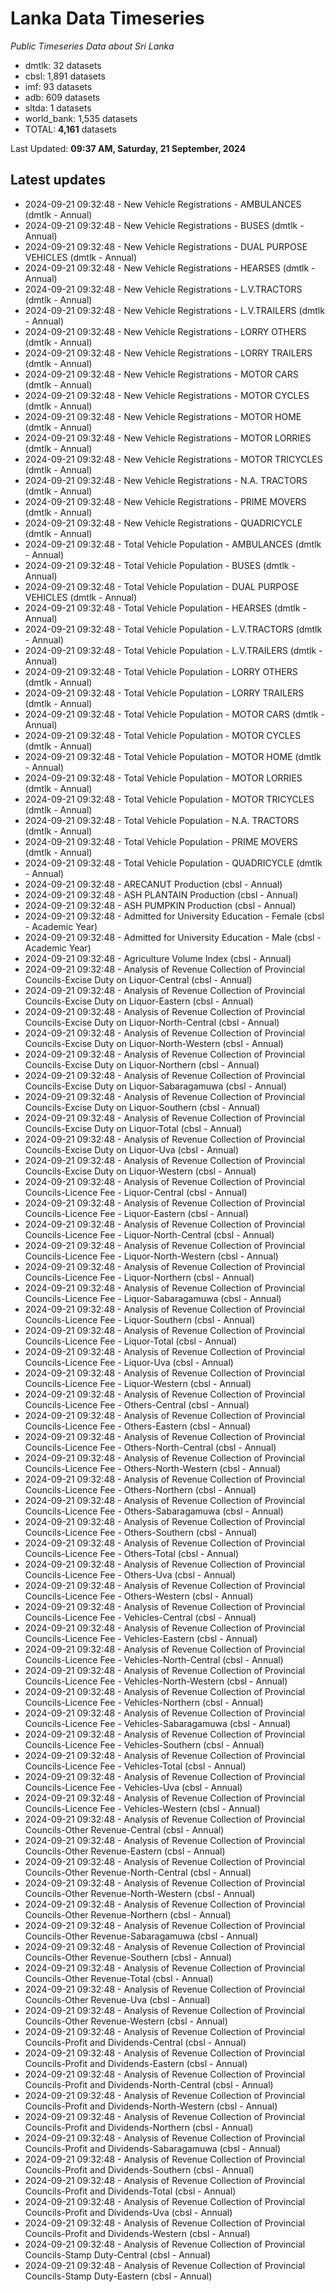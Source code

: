 # Lanka Data Timeseries
*Public Timeseries Data about Sri Lanka*

* dmtlk: 32 datasets
* cbsl: 1,891 datasets
* imf: 93 datasets
* adb: 609 datasets
* sltda: 1 datasets
* world_bank: 1,535 datasets
* TOTAL: **4,161** datasets

Last Updated: **09:37 AM, Saturday, 21 September, 2024**

## Latest updates

* 2024-09-21 09:32:48 - New Vehicle Registrations - AMBULANCES (dmtlk - Annual)
* 2024-09-21 09:32:48 - New Vehicle Registrations - BUSES (dmtlk - Annual)
* 2024-09-21 09:32:48 - New Vehicle Registrations - DUAL PURPOSE VEHICLES (dmtlk - Annual)
* 2024-09-21 09:32:48 - New Vehicle Registrations - HEARSES (dmtlk - Annual)
* 2024-09-21 09:32:48 - New Vehicle Registrations - L.V.TRACTORS (dmtlk - Annual)
* 2024-09-21 09:32:48 - New Vehicle Registrations - L.V.TRAILERS (dmtlk - Annual)
* 2024-09-21 09:32:48 - New Vehicle Registrations - LORRY OTHERS (dmtlk - Annual)
* 2024-09-21 09:32:48 - New Vehicle Registrations - LORRY TRAILERS (dmtlk - Annual)
* 2024-09-21 09:32:48 - New Vehicle Registrations - MOTOR CARS (dmtlk - Annual)
* 2024-09-21 09:32:48 - New Vehicle Registrations - MOTOR CYCLES (dmtlk - Annual)
* 2024-09-21 09:32:48 - New Vehicle Registrations - MOTOR HOME (dmtlk - Annual)
* 2024-09-21 09:32:48 - New Vehicle Registrations - MOTOR LORRIES (dmtlk - Annual)
* 2024-09-21 09:32:48 - New Vehicle Registrations - MOTOR TRICYCLES (dmtlk - Annual)
* 2024-09-21 09:32:48 - New Vehicle Registrations - N.A. TRACTORS (dmtlk - Annual)
* 2024-09-21 09:32:48 - New Vehicle Registrations - PRIME MOVERS (dmtlk - Annual)
* 2024-09-21 09:32:48 - New Vehicle Registrations - QUADRICYCLE (dmtlk - Annual)
* 2024-09-21 09:32:48 - Total Vehicle Population - AMBULANCES (dmtlk - Annual)
* 2024-09-21 09:32:48 - Total Vehicle Population - BUSES (dmtlk - Annual)
* 2024-09-21 09:32:48 - Total Vehicle Population - DUAL PURPOSE VEHICLES (dmtlk - Annual)
* 2024-09-21 09:32:48 - Total Vehicle Population - HEARSES (dmtlk - Annual)
* 2024-09-21 09:32:48 - Total Vehicle Population - L.V.TRACTORS (dmtlk - Annual)
* 2024-09-21 09:32:48 - Total Vehicle Population - L.V.TRAILERS (dmtlk - Annual)
* 2024-09-21 09:32:48 - Total Vehicle Population - LORRY OTHERS (dmtlk - Annual)
* 2024-09-21 09:32:48 - Total Vehicle Population - LORRY TRAILERS (dmtlk - Annual)
* 2024-09-21 09:32:48 - Total Vehicle Population - MOTOR CARS (dmtlk - Annual)
* 2024-09-21 09:32:48 - Total Vehicle Population - MOTOR CYCLES (dmtlk - Annual)
* 2024-09-21 09:32:48 - Total Vehicle Population - MOTOR HOME (dmtlk - Annual)
* 2024-09-21 09:32:48 - Total Vehicle Population - MOTOR LORRIES (dmtlk - Annual)
* 2024-09-21 09:32:48 - Total Vehicle Population - MOTOR TRICYCLES (dmtlk - Annual)
* 2024-09-21 09:32:48 - Total Vehicle Population - N.A. TRACTORS (dmtlk - Annual)
* 2024-09-21 09:32:48 - Total Vehicle Population - PRIME MOVERS (dmtlk - Annual)
* 2024-09-21 09:32:48 - Total Vehicle Population - QUADRICYCLE (dmtlk - Annual)
* 2024-09-21 09:32:48 - ARECANUT Production (cbsl - Annual)
* 2024-09-21 09:32:48 - ASH PLANTAIN Production (cbsl - Annual)
* 2024-09-21 09:32:48 - ASH PUMPKIN Production (cbsl - Annual)
* 2024-09-21 09:32:48 - Admitted for University Education - Female (cbsl - Academic Year)
* 2024-09-21 09:32:48 - Admitted for University Education - Male (cbsl - Academic Year)
* 2024-09-21 09:32:48 - Agriculture Volume Index (cbsl - Annual)
* 2024-09-21 09:32:48 - Analysis of Revenue Collection of Provincial Councils-Excise Duty on Liquor-Central (cbsl - Annual)
* 2024-09-21 09:32:48 - Analysis of Revenue Collection of Provincial Councils-Excise Duty on Liquor-Eastern (cbsl - Annual)
* 2024-09-21 09:32:48 - Analysis of Revenue Collection of Provincial Councils-Excise Duty on Liquor-North-Central (cbsl - Annual)
* 2024-09-21 09:32:48 - Analysis of Revenue Collection of Provincial Councils-Excise Duty on Liquor-North-Western (cbsl - Annual)
* 2024-09-21 09:32:48 - Analysis of Revenue Collection of Provincial Councils-Excise Duty on Liquor-Northern (cbsl - Annual)
* 2024-09-21 09:32:48 - Analysis of Revenue Collection of Provincial Councils-Excise Duty on Liquor-Sabaragamuwa (cbsl - Annual)
* 2024-09-21 09:32:48 - Analysis of Revenue Collection of Provincial Councils-Excise Duty on Liquor-Southern (cbsl - Annual)
* 2024-09-21 09:32:48 - Analysis of Revenue Collection of Provincial Councils-Excise Duty on Liquor-Total (cbsl - Annual)
* 2024-09-21 09:32:48 - Analysis of Revenue Collection of Provincial Councils-Excise Duty on Liquor-Uva (cbsl - Annual)
* 2024-09-21 09:32:48 - Analysis of Revenue Collection of Provincial Councils-Excise Duty on Liquor-Western (cbsl - Annual)
* 2024-09-21 09:32:48 - Analysis of Revenue Collection of Provincial Councils-Licence Fee - Liquor-Central (cbsl - Annual)
* 2024-09-21 09:32:48 - Analysis of Revenue Collection of Provincial Councils-Licence Fee - Liquor-Eastern (cbsl - Annual)
* 2024-09-21 09:32:48 - Analysis of Revenue Collection of Provincial Councils-Licence Fee - Liquor-North-Central (cbsl - Annual)
* 2024-09-21 09:32:48 - Analysis of Revenue Collection of Provincial Councils-Licence Fee - Liquor-North-Western (cbsl - Annual)
* 2024-09-21 09:32:48 - Analysis of Revenue Collection of Provincial Councils-Licence Fee - Liquor-Northern (cbsl - Annual)
* 2024-09-21 09:32:48 - Analysis of Revenue Collection of Provincial Councils-Licence Fee - Liquor-Sabaragamuwa (cbsl - Annual)
* 2024-09-21 09:32:48 - Analysis of Revenue Collection of Provincial Councils-Licence Fee - Liquor-Southern (cbsl - Annual)
* 2024-09-21 09:32:48 - Analysis of Revenue Collection of Provincial Councils-Licence Fee - Liquor-Total (cbsl - Annual)
* 2024-09-21 09:32:48 - Analysis of Revenue Collection of Provincial Councils-Licence Fee - Liquor-Uva (cbsl - Annual)
* 2024-09-21 09:32:48 - Analysis of Revenue Collection of Provincial Councils-Licence Fee - Liquor-Western (cbsl - Annual)
* 2024-09-21 09:32:48 - Analysis of Revenue Collection of Provincial Councils-Licence Fee - Others-Central (cbsl - Annual)
* 2024-09-21 09:32:48 - Analysis of Revenue Collection of Provincial Councils-Licence Fee - Others-Eastern (cbsl - Annual)
* 2024-09-21 09:32:48 - Analysis of Revenue Collection of Provincial Councils-Licence Fee - Others-North-Central (cbsl - Annual)
* 2024-09-21 09:32:48 - Analysis of Revenue Collection of Provincial Councils-Licence Fee - Others-North-Western (cbsl - Annual)
* 2024-09-21 09:32:48 - Analysis of Revenue Collection of Provincial Councils-Licence Fee - Others-Northern (cbsl - Annual)
* 2024-09-21 09:32:48 - Analysis of Revenue Collection of Provincial Councils-Licence Fee - Others-Sabaragamuwa (cbsl - Annual)
* 2024-09-21 09:32:48 - Analysis of Revenue Collection of Provincial Councils-Licence Fee - Others-Southern (cbsl - Annual)
* 2024-09-21 09:32:48 - Analysis of Revenue Collection of Provincial Councils-Licence Fee - Others-Total (cbsl - Annual)
* 2024-09-21 09:32:48 - Analysis of Revenue Collection of Provincial Councils-Licence Fee - Others-Uva (cbsl - Annual)
* 2024-09-21 09:32:48 - Analysis of Revenue Collection of Provincial Councils-Licence Fee - Others-Western (cbsl - Annual)
* 2024-09-21 09:32:48 - Analysis of Revenue Collection of Provincial Councils-Licence Fee - Vehicles-Central (cbsl - Annual)
* 2024-09-21 09:32:48 - Analysis of Revenue Collection of Provincial Councils-Licence Fee - Vehicles-Eastern (cbsl - Annual)
* 2024-09-21 09:32:48 - Analysis of Revenue Collection of Provincial Councils-Licence Fee - Vehicles-North-Central (cbsl - Annual)
* 2024-09-21 09:32:48 - Analysis of Revenue Collection of Provincial Councils-Licence Fee - Vehicles-North-Western (cbsl - Annual)
* 2024-09-21 09:32:48 - Analysis of Revenue Collection of Provincial Councils-Licence Fee - Vehicles-Northern (cbsl - Annual)
* 2024-09-21 09:32:48 - Analysis of Revenue Collection of Provincial Councils-Licence Fee - Vehicles-Sabaragamuwa (cbsl - Annual)
* 2024-09-21 09:32:48 - Analysis of Revenue Collection of Provincial Councils-Licence Fee - Vehicles-Southern (cbsl - Annual)
* 2024-09-21 09:32:48 - Analysis of Revenue Collection of Provincial Councils-Licence Fee - Vehicles-Total (cbsl - Annual)
* 2024-09-21 09:32:48 - Analysis of Revenue Collection of Provincial Councils-Licence Fee - Vehicles-Uva (cbsl - Annual)
* 2024-09-21 09:32:48 - Analysis of Revenue Collection of Provincial Councils-Licence Fee - Vehicles-Western (cbsl - Annual)
* 2024-09-21 09:32:48 - Analysis of Revenue Collection of Provincial Councils-Other Revenue-Central (cbsl - Annual)
* 2024-09-21 09:32:48 - Analysis of Revenue Collection of Provincial Councils-Other Revenue-Eastern (cbsl - Annual)
* 2024-09-21 09:32:48 - Analysis of Revenue Collection of Provincial Councils-Other Revenue-North-Central (cbsl - Annual)
* 2024-09-21 09:32:48 - Analysis of Revenue Collection of Provincial Councils-Other Revenue-North-Western (cbsl - Annual)
* 2024-09-21 09:32:48 - Analysis of Revenue Collection of Provincial Councils-Other Revenue-Northern (cbsl - Annual)
* 2024-09-21 09:32:48 - Analysis of Revenue Collection of Provincial Councils-Other Revenue-Sabaragamuwa (cbsl - Annual)
* 2024-09-21 09:32:48 - Analysis of Revenue Collection of Provincial Councils-Other Revenue-Southern (cbsl - Annual)
* 2024-09-21 09:32:48 - Analysis of Revenue Collection of Provincial Councils-Other Revenue-Total (cbsl - Annual)
* 2024-09-21 09:32:48 - Analysis of Revenue Collection of Provincial Councils-Other Revenue-Uva (cbsl - Annual)
* 2024-09-21 09:32:48 - Analysis of Revenue Collection of Provincial Councils-Other Revenue-Western (cbsl - Annual)
* 2024-09-21 09:32:48 - Analysis of Revenue Collection of Provincial Councils-Profit and Dividends-Central (cbsl - Annual)
* 2024-09-21 09:32:48 - Analysis of Revenue Collection of Provincial Councils-Profit and Dividends-Eastern (cbsl - Annual)
* 2024-09-21 09:32:48 - Analysis of Revenue Collection of Provincial Councils-Profit and Dividends-North-Central (cbsl - Annual)
* 2024-09-21 09:32:48 - Analysis of Revenue Collection of Provincial Councils-Profit and Dividends-North-Western (cbsl - Annual)
* 2024-09-21 09:32:48 - Analysis of Revenue Collection of Provincial Councils-Profit and Dividends-Northern (cbsl - Annual)
* 2024-09-21 09:32:48 - Analysis of Revenue Collection of Provincial Councils-Profit and Dividends-Sabaragamuwa (cbsl - Annual)
* 2024-09-21 09:32:48 - Analysis of Revenue Collection of Provincial Councils-Profit and Dividends-Southern (cbsl - Annual)
* 2024-09-21 09:32:48 - Analysis of Revenue Collection of Provincial Councils-Profit and Dividends-Total (cbsl - Annual)
* 2024-09-21 09:32:48 - Analysis of Revenue Collection of Provincial Councils-Profit and Dividends-Uva (cbsl - Annual)
* 2024-09-21 09:32:48 - Analysis of Revenue Collection of Provincial Councils-Profit and Dividends-Western (cbsl - Annual)
* 2024-09-21 09:32:48 - Analysis of Revenue Collection of Provincial Councils-Stamp Duty-Central (cbsl - Annual)
* 2024-09-21 09:32:48 - Analysis of Revenue Collection of Provincial Councils-Stamp Duty-Eastern (cbsl - Annual)